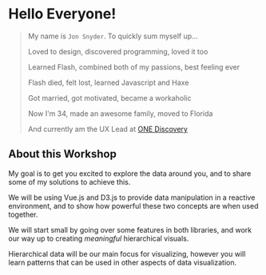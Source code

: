 # Hello Everyone!

> My name is `Jon Snyder`. To quickly sum myself up...
>
> Loved to design, discovered programming, loved it too
>
> Learned Flash, combined both of my passions, best feeling ever
>
> Flash died, felt lost, learned Javascript and Haxe
>
> Got married, got motivated, became a workaholic
>
> Now I'm 34, made an awesome family, moved to Florida
>
> And currently am the UX Lead at [ONE Discovery](http://onediscovery.com)

## About this Workshop

My goal is to get you excited to explore the data around you, and to share some of my solutions to achieve this.

We will be using Vue.js and D3.js to provide data manipulation in a reactive environment, and to show how powerful these two concepts are when used together.

We will start small by going over some features in both libraries, and work our way up to creating _meaningful_ hierarchical visuals.

Hierarchical data will be our main focus for visualizing, however you will learn patterns that can be used in other aspects of data visualization.
